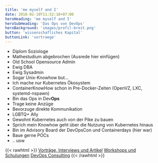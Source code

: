 ```yaml
---
title: 'me myself and I'
date: 2018-02-10T11:52:18+07:00
heroHeading: 'me myself and I'
heroSubHeading: 'Das Ops von DevOps'
heroBackground: 'images/profil-breit.png'
button: 'wissenschafliches Kapital'
buttonLink: 'vortraege'
---
```



* Diplom Soziologe
* Mathestudium abgebrochen (Ausrede hier einfügen)
* Old School Opensource Admin
* Ewig DBA
* Ewig Sysadmin
* Sogar Unix-Knowhow but...
* Ich mache nur Kubernetes Ökosystem
* ContainerKnowHow schon in  Pre-Docker-Zeiten (OpenVZ, LXC, systemd-nspawn)
* Bin das Ops in Dev**Ops**
* Trage keine Anzüge
* Bevorzuge direkte Kommunikation
* LGBTQ+ Ally
* Gewohnt Kubernetes auch von der Pike zu bauen
* Sprich mein Knowhow geht über die Nutzung von Kubernetes hinaus 
* Bin im Advisory Board der DevOpsCon und Containerdays (hier war)
* Baue gerne POCs 
* .. usw

{{< rawhtml >}}
<a class="button button-blue" href="/oeffentlich">Vorträge, Interviews und Artikel</a>
<a class="button button-blue" href="/workshops">Workshops und Schulungen</a>
<a class="button button-blue" href="/consulting">DevOps Consulting</a>
{{< /rawhtml >}}
